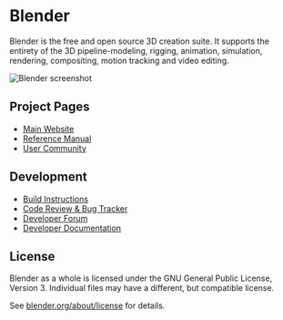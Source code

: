# Blender

Blender is the free and open source 3D creation suite.
It supports the entirety of the 3D pipeline-modeling, rigging, animation, simulation, rendering, compositing,
motion tracking and video editing.

![Blender screenshot](https://code.blender.org/wp-content/uploads/2018/12/springrg.jpg "Blender screenshot")

## Project Pages

-   [Main Website](http://www.blender.org)
-   [Reference Manual](https://docs.blender.org/manual/en/latest/index.html)
-   [User Community](https://www.blender.org/community/)

## Development

-   [Build Instructions](https://developer.blender.org/docs/handbook/building_blender/)
-   [Code Review & Bug Tracker](https://projects.blender.org)
-   [Developer Forum](https://devtalk.blender.org)
-   [Developer Documentation](https://developer.blender.org/docs/)

## License

Blender as a whole is licensed under the GNU General Public License, Version 3.
Individual files may have a different, but compatible license.

See [blender.org/about/license](https://www.blender.org/about/license) for details.
